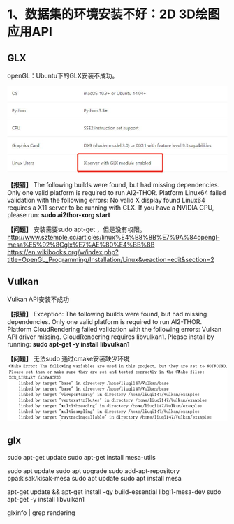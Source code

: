 # 1、数据集的环境安装不好：2D 3D绘图应用API

## GLX 
openGL：Ubuntu下的GLX安装不成功。

![所需环境](https://raw.githubusercontent.com/LIUQI-creat/pic/main/require.jpg)

**【报错】**
The following builds were found, but had missing dependencies. Only one valid platform is required to run AI2-THOR.
Platform Linux64 failed validation with the following errors: No valid X display found
  Linux64 requires a X11 server to be running with GLX. If you have a NVIDIA GPU, please run: **sudo ai2thor-xorg start**

**【问题】**
安装需要sudo apt-get ，但是没有权限。
http://www.sztemple.cc/articles/linux%E4%B8%8B%E7%9A%84opengl-mesa%E5%92%8Cglx%E7%AE%80%E4%BB%8B
https://en.wikibooks.org/w/index.php?title=OpenGL_Programming/Installation/Linux&veaction=edit&section=2

## Vulkan
Vulkan API安装不成功

**【报错】**
Exception: The following builds were found, but had missing dependencies. Only one valid platform is required to run AI2-THOR.
Platform CloudRendering failed validation with the following errors: Vulkan API driver missing.
  CloudRendering requires libvulkan1. Please install by running: **sudo apt-get -y install libvulkan1**

**【问题】**
无法sudo
通过cmake安装缺少环境
![](https://raw.githubusercontent.com/LIUQI-creat/pic/main/20221028111015.png)



## glx
sudo apt-get update
sudo apt-get install mesa-utils

sudo apt update
sudo apt upgrade
sudo add-apt-repository ppa:kisak/kisak-mesa
sudo apt update
sudo apt install mesa

apt-get update && apt-get install -qy build-essential libgl1-mesa-dev
sudo apt-get -y install libvulkan1

glxinfo | grep rendering




<!--stackedit_data:
eyJoaXN0b3J5IjpbMTI4NTI0ODI3MSwxODEzNzQ0NDE3LDEwOT
Y4ODUxOTQsLTE2MjUyMjIxNjcsMTQ2NTA3MDEyNywxMTI5MDUz
NDA1LC02OTAyODQ3MjksMTg0OTY0NTMyNCwzNTY1OTA3MjJdfQ
==
-->